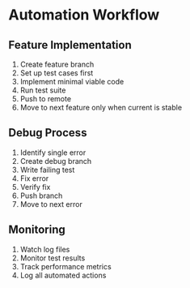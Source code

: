 # Automation Workflow

## Feature Implementation
1. Create feature branch
2. Set up test cases first
3. Implement minimal viable code
4. Run test suite
5. Push to remote
6. Move to next feature only when current is stable

## Debug Process
1. Identify single error
2. Create debug branch
3. Write failing test
4. Fix error
5. Verify fix
6. Push branch
7. Move to next error

## Monitoring
1. Watch log files
2. Monitor test results
3. Track performance metrics
4. Log all automated actions 